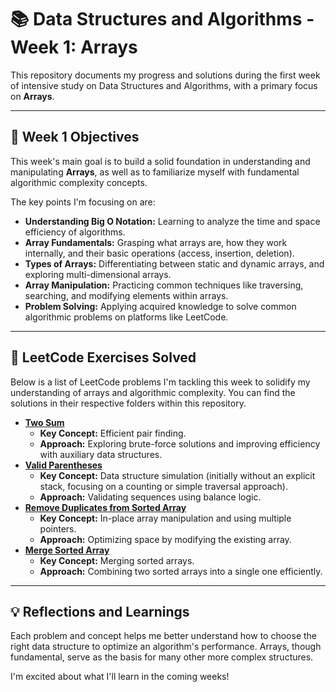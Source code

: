 # 📚 Data Structures and Algorithms - Week 1: Arrays

This repository documents my progress and solutions during the first week of intensive study on Data Structures and Algorithms, with a primary focus on **Arrays**.

---

## 🎯 Week 1 Objectives

This week's main goal is to build a solid foundation in understanding and manipulating **Arrays**, as well as to familiarize myself with fundamental algorithmic complexity concepts.

The key points I'm focusing on are:

* **Understanding Big O Notation:** Learning to analyze the time and space efficiency of algorithms.
* **Array Fundamentals:** Grasping what arrays are, how they work internally, and their basic operations (access, insertion, deletion).
* **Types of Arrays:** Differentiating between static and dynamic arrays, and exploring multi-dimensional arrays.
* **Array Manipulation:** Practicing common techniques like traversing, searching, and modifying elements within arrays.
* **Problem Solving:** Applying acquired knowledge to solve common algorithmic problems on platforms like LeetCode.

---

## 🚀 LeetCode Exercises Solved

Below is a list of LeetCode problems I'm tackling this week to solidify my understanding of arrays and algorithmic complexity. You can find the solutions in their respective folders within this repository.

* [**Two Sum**](https://leetcode.com/problems/two-sum/)
    * **Key Concept:** Efficient pair finding.
    * **Approach:** Exploring brute-force solutions and improving efficiency with auxiliary data structures.
* [**Valid Parentheses**](https://leetcode.com/problems/valid-parentheses/)
    * **Key Concept:** Data structure simulation (initially without an explicit stack, focusing on a counting or simple traversal approach).
    * **Approach:** Validating sequences using balance logic.
* [**Remove Duplicates from Sorted Array**](https://leetcode.com/problems/remove-duplicates-from-sorted-array/)
    * **Key Concept:** In-place array manipulation and using multiple pointers.
    * **Approach:** Optimizing space by modifying the existing array.
* [**Merge Sorted Array**](https://leetcode.com/problems/merge-sorted-array/)
    * **Key Concept:** Merging sorted arrays.
    * **Approach:** Combining two sorted arrays into a single one efficiently.

---

## 💡 Reflections and Learnings

Each problem and concept helps me better understand how to choose the right data structure to optimize an algorithm's performance. Arrays, though fundamental, serve as the basis for many other more complex structures.

I'm excited about what I'll learn in the coming weeks!
